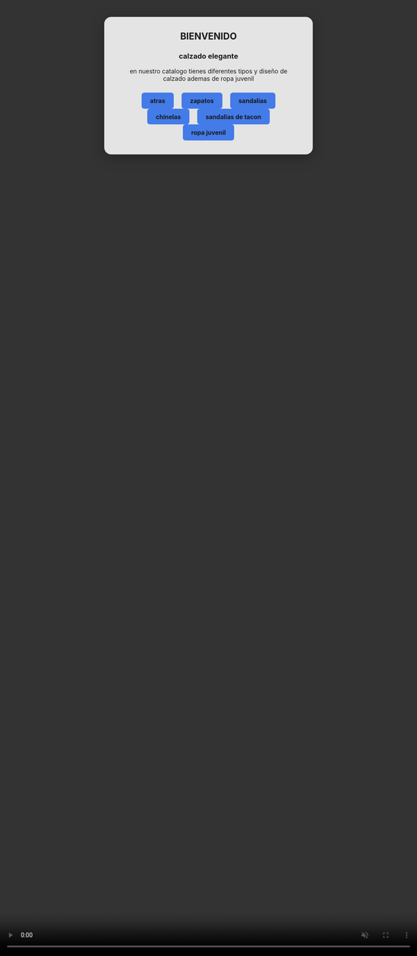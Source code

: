 
<html lang="es">
<head>
  <meta charset="UTF-8">
  <title></title>
  <style>
    /* Fondo de video */
    body, html {
      height: 100%;
      margin: 0;
      padding: 0;
      overflow: hidden;
    }
    .video-bg {
      position: fixed;
      top: 0; left: 0; min-width: 100vw; min-height: 100vh;
      width: 100vw; height: 100vh;
      object-fit: cover;
      z-index: -1;
    }
    /* Cuadro con texto y botones */
    .cuadro {
      position: absolute;
      top: 50%; left: 50%;
      transform: translate(-50%, -50%);
      background: rgba(255,255,255,0.87);
      padding: 2rem 2.5rem;
      border-radius: 16px;
      box-shadow: 0 8px 32px rgba(0,0,0,0.25);
      text-align: center;
    }
    .cuadro h2 {
      margin-top: 0;
    }
    .botones {
      margin-top: 1.5rem;
    }
    .botones a {
      display: inline-block;
      background: #437be8;
      color: #black ;
      padding: 0.7em 1.4em;
      border-radius: 6px;
      margin: 0 0.5em;
      text-decoration: none;
      font-weight: bold;
      transition: background 0.2s;
    }
    .botones a:hover {
      background: #2455b7;
    }
  </style>
</head>
<body>
  <!-- Fondo de video (reemplaza src por tu video o uno libre de derechos) -->
  <video class="video-bg" src="vip 01.mp4" autoplay loop muted playsinline></video>

  <!-- Cuadro con texto y botones -->
  <div class="cuadro">
    <h2>BIENVENIDO</h2>
     <h3>calzado 
     elegante </h3>
    <p> en nuestro catalogo tienes diferentes tipos y diseño de calzado ademas de ropa juvenil</p>
    <div class="botones">
      <a href="https://ice2606.github.io/elegante-01/" target="_blank">atras </a>
      <a href="https://github.com" target="_blank">zapatos</a>
       <a href="https://github.com" target="_blank">sandalias </a>
       <a href="https://github.com" target="_blank">chinelas </a>
       <a href="https://github.com" target="_blank">sandalias de tacon </a>
       <a href="https://github.com" target="_blank">ropa juvenil</a>
    </div>
  </div>
</body>
</html>
